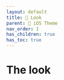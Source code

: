 ```yaml
---
layout: default
title: 🌈 Look
parent: 🍏 iOS Theme
nav_order: 1
has_children: true
has_toc: true
---
```


# The look

